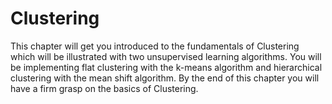 # Clustering
This chapter will get you introduced to the fundamentals of Clustering which will be illustrated with two unsupervised learning algorithms. You will be implementing flat clustering with the k-means algorithm and hierarchical clustering with the mean shift algorithm. By the end of this chapter you will have a firm grasp on the basics of Clustering.
